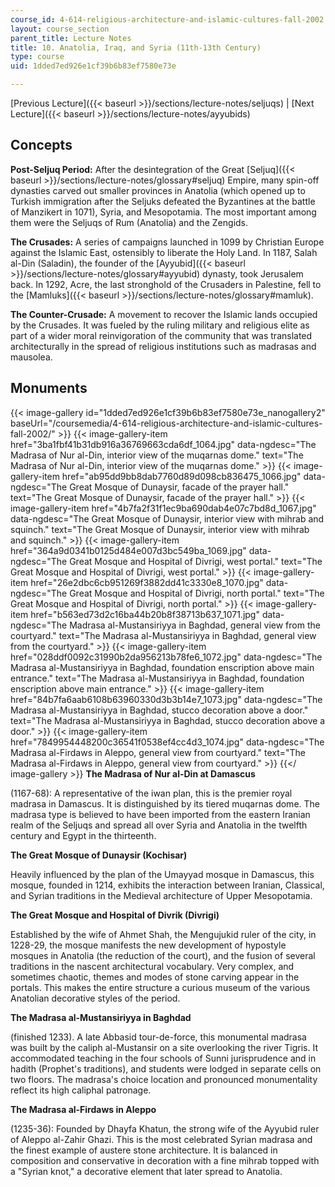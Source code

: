 ```yaml
---
course_id: 4-614-religious-architecture-and-islamic-cultures-fall-2002
layout: course_section
parent_title: Lecture Notes
title: 10. Anatolia, Iraq, and Syria (11th-13th Century)
type: course
uid: 1dded7ed926e1cf39b6b83ef7580e73e

---
```


[Previous Lecture]({{< baseurl >}}/sections/lecture-notes/seljuqs) | [Next Lecture]({{< baseurl >}}/sections/lecture-notes/ayyubids)

Concepts
--------

**Post-Seljuq Period:** After the desintegration of the Great [Seljuq]({{< baseurl >}}/sections/lecture-notes/glossary#seljuq) Empire, many spin-off dynasties carved out smaller provinces in Anatolia (which opened up to Turkish immigration after the Seljuks defeated the Byzantines at the battle of Manzikert in 1071), Syria, and Mesopotamia. The most important among them were the Seljuqs of Rum (Anatolia) and the Zengids.

**The Crusades:** A series of campaigns launched in 1099 by Christian Europe against the Islamic East, ostensibly to liberate the Holy Land. In 1187, Salah al-Din (Saladin), the founder of the [Ayyubid]({{< baseurl >}}/sections/lecture-notes/glossary#ayyubid) dynasty, took Jerusalem back. In 1292, Acre, the last stronghold of the Crusaders in Palestine, fell to the [Mamluks]({{< baseurl >}}/sections/lecture-notes/glossary#mamluk).

**The Counter-Crusade:** A movement to recover the Islamic lands occupied by the Crusades. It was fueled by the ruling military and religious elite as part of a wider moral reinvigoration of the community that was translated architecturally in the spread of religious institutions such as madrasas and mausolea.

Monuments
---------
{{< image-gallery id="1dded7ed926e1cf39b6b83ef7580e73e_nanogallery2" baseUrl="/coursemedia/4-614-religious-architecture-and-islamic-cultures-fall-2002/" >}}
{{< image-gallery-item href="3ba1fbf41b31db916a36769663cda6df_1064.jpg" data-ngdesc="The Madrasa of Nur al-Din, interior view of the muqarnas dome." text="The Madrasa of Nur al-Din, interior view of the muqarnas dome." >}}
{{< image-gallery-item href="ab95dd9bb8dab7760d89d098cb836475_1066.jpg" data-ngdesc="The Great Mosque of Dunaysir, facade of the prayer hall." text="The Great Mosque of Dunaysir, facade of the prayer hall." >}}
{{< image-gallery-item href="4b7fa2f31f1ec9ba690dab4e07c7bd8d_1067.jpg" data-ngdesc="The Great Mosque of Dunaysir, interior view with mihrab and squinch." text="The Great Mosque of Dunaysir, interior view with mihrab and squinch." >}}
{{< image-gallery-item href="364a9d0341b0125d484e007d3bc549ba_1069.jpg" data-ngdesc="The Great Mosque and Hospital of Divrigi, west portal." text="The Great Mosque and Hospital of Divrigi, west portal." >}}
{{< image-gallery-item href="26e2dbc6cb951269f3882dd41c3330e8_1070.jpg" data-ngdesc="The Great Mosque and Hospital of Divrigi, north portal." text="The Great Mosque and Hospital of Divrigi, north portal." >}}
{{< image-gallery-item href="b563ed73d2c16ba44b20b8f38713b637_1071.jpg" data-ngdesc="The Madrasa al-Mustansiriyya in Baghdad, general view from the courtyard." text="The Madrasa al-Mustansiriyya in Baghdad, general view from the courtyard." >}}
{{< image-gallery-item href="028ddf0092c31990b2da956213b78fe6_1072.jpg" data-ngdesc="The Madrasa al-Mustansiriyya in Baghdad, foundation enscription above main entrance." text="The Madrasa al-Mustansiriyya in Baghdad, foundation enscription above main entrance." >}}
{{< image-gallery-item href="84b7fa6aab6108b63960330d3b3b14e7_1073.jpg" data-ngdesc="The Madrasa al-Mustansiriyya in Baghdad, stucco decoration above a door." text="The Madrasa al-Mustansiriyya in Baghdad, stucco decoration above a door." >}}
{{< image-gallery-item href="7849954448200c36541f0538ef4cc4d3_1074.jpg" data-ngdesc="The Madrasa al-Firdaws in Aleppo, general view from courtyard." text="The Madrasa al-Firdaws in Aleppo, general view from courtyard." >}}
{{</ image-gallery >}}
**The Madrasa of Nur al-Din at Damascus**

(1167-68): A representative of the iwan plan, this is the premier royal madrasa in Damascus. It is distinguished by its tiered muqarnas dome. The madrasa type is believed to have been imported from the eastern Iranian realm of the Seljuqs and spread all over Syria and Anatolia in the twelfth century and Egypt in the thirteenth.

**The Great Mosque of Dunaysir (Kochisar)**

Heavily influenced by the plan of the Umayyad mosque in Damascus, this mosque, founded in 1214, exhibits the interaction between Iranian, Classical, and Syrian traditions in the Medieval architecture of Upper Mesopotamia.

**The Great Mosque and Hospital of Divrik (Divrigi)**

Established by the wife of Ahmet Shah, the Mengujukid ruler of the city, in 1228-29, the mosque manifests the new development of hypostyle mosques in Anatolia (the reduction of the court), and the fusion of several traditions in the nascent architectural vocabulary. Very complex, and sometimes chaotic, themes and modes of stone carving appear in the portals. This makes the entire structure a curious museum of the various Anatolian decorative styles of the period.

**The Madrasa al-Mustansiriyya in Baghdad**

(finished 1233). A late Abbasid tour-de-force, this monumental madrasa was built by the caliph al-Mustansir on a site overlooking the river Tigris. It accommodated teaching in the four schools of Sunni jurisprudence and in hadith (Prophet's traditions), and students were lodged in separate cells on two floors. The madrasa's choice location and pronounced monumentality reflect its high caliphal patronage.

**The Madrasa al-Firdaws in Aleppo**

(1235-36): Founded by Dhayfa Khatun, the strong wife of the Ayyubid ruler of Aleppo al-Zahir Ghazi. This is the most celebrated Syrian madrasa and the finest example of austere stone architecture. It is balanced in composition and conservative in decoration with a fine mihrab topped with a "Syrian knot," a decorative element that later spread to Anatolia.